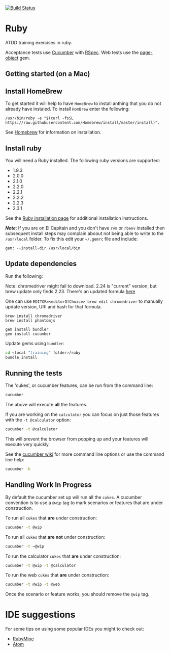 ﻿[![Build Status](https://travis-ci.org/dwhelan/atdd_training.png?branch=master)](https://travis-ci.org/dwhelan/atdd_training)

# Ruby
ATDD training exercises in ruby.

Acceptance tests use [Cucumber](https://cucumber.io/) with
[RSpec](http://rspec.info/). Web tests use the [page-object](https://github.com/cheezy/page-object) gem.

## Getting started (on a Mac)
## Install HomeBrew
To get started it will help to have `HomeBrew` to install anthing that you do not already have instaled. To install `HomBrew` enter the following:

```
/usr/bin/ruby -e "$(curl -fsSL https://raw.githubusercontent.com/Homebrew/install/master/install)".
```

See [Homebrew](http://brew.sh/) for information on installation.

## Install ruby
You will need a Ruby installed. The following ruby versions are supported:
  - 1.9.3
  - 2.0.0
  - 2.1.0
  - 2.2.0  
  - 2.2.1
  - 2.2.2
  - 2.2.3
  - 2.3.1

See the [Ruby installation page](https://www.ruby-lang.org/en/documentation/installation/) for additional installation instructions.

***Note***: If you are on El Capitain and you don't have `rvm` or `rbenv` installed then subsequent install steps may complain aboout not being able to write to the `/usr/local` folder. To fix this edit your `~/.gemrc` file and include:
```
gem: --install-dir /usr/local/bin
```
## Update dependencies
Run the following:

Note: chromedriver might fail to download.  2.24 is "current" version, but brew update only finds 2.23. There's an updated formula [here](https://github.com/Homebrew/homebrew-core/blob/303660134f72cffaef94f87abfb6bfeedccc0e1c/Formula/chromedriver.rb)  

One can use `EDITOR=<editorOfChoice> brew edit chromedriver` to manually update version, URI and hash for that formula.  

```
brew install chromedriver 
brew install phantomjs

gem install bundler
gem install cucumber
```

Update gems using `bundler`:

```sh
cd <local "training" folder>/ruby
bundle install
```

## Running the tests
The 'cukes', or cucumber features, can be run from the command line:

```sh
cucumber
```
The above will execute **all** the features.

If you are working on the `calculator` you can focus on
just those features with the `-t @calculator` option:

```sh
cucumber -t @calculator
```

This will prevent the browser from popping up and your features will
execute very quickly.

See the [cucumber wiki](https://github.com/cucumber/cucumber/wiki/Running-Features)
for more command line options or use the command line help:

```sh
cucumber -h
```
## Handling Work In Progress
By default the cucumber set up will run all the `cukes`.
A cucumber convention is to use a `@wip` tag to mark scenarios or features that are under construction.

To run all `cukes` that **are** under construction:
```sh
cucumber -t @wip
```

To run all `cukes` that **are not** under construction:
```sh
cucumber -t ~@wip
```

To run the calculator `cukes` that **are** under construction:
```sh
cucumber -t @wip -t @calculator
```

To run the web `cukes` that **are** under construction:
```sh
cucumber -t @wip -t @web
```

Once the scenario or feature works, you should remove the `@wip` tag.

# IDE suggestions
For some tips on using some popular IDEs you might to check out:
* [RubyMine](RubyMine.md)
* [Atom](Atom.md)
